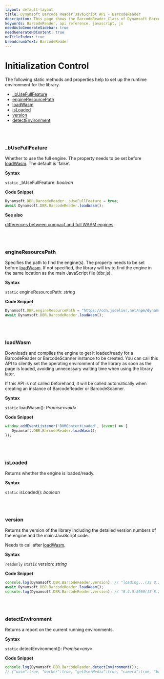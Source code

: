 ```yaml
---
layout: default-layout
title: Dynamsoft Barcode Reader JavaScript API - BarcodeReader
description: This page shows the BarcodeReader Class of Dynamsoft Barcode Reader JavaScript SDK.
keywords: BarcodeReader, api reference, javascript, js
needAutoGenerateSidebar: true
needGenerateH3Content: true
noTitleIndex: true
breadcrumbText: BarcodeReader
---
```


# Initialization Control

The following static methods and properties help to set up the runtime environment for the library.

* [_bUseFullFeature](#_busefullfeature)
* [engineResourcePath](#engineresourcepath)
* [loadWasm](#loadwasm)
* [isLoaded](#isloaded)
* [version](#version)
* [detectEnvironment](#detectenvironment)

<br /><br />

### _bUseFullFeature

Whether to use the full engine. The property needs to be set before [loadWasm](#loadwasm). The default is 'false'.

**Syntax**

`static` _bUseFullFeature: *boolean*

**Code Snippet**

```js
Dynamsoft.DBR.BarcodeReader._bUseFullFeature = true;
await Dynamsoft.DBR.BarcodeReader.loadWasm();
```

**See also** 

[differences between compact and full WASM engines](../../user-guide/?ver=latest#specify-which-engine-to-use).

<br /><br />

### engineResourcePath

Specifies the path to find the engine(s). The property needs to be set before [loadWasm](#loadwasm). If not specified, the library will try to find the engine in the same location as the main JavaScript file (dbr.js).

**Syntax**

`static` engineResourcePath: *string*

**Code Snippet**

```js
Dynamsoft.DBR.engineResourcePath = "https://cdn.jsdelivr.net/npm/dynamsoft-javascript-barcode@8.4.0/dist/";
await Dynamsoft.DBR.BarcodeReader.loadWasm();
```

<br /><br />

### loadWasm

Downloads and compiles the engine to get it loaded/ready for a BarcodeReader or BarcodeScanner instance to be created. You can call this API to silently set the operating environment of the library as soon as the page is loaded, avoiding unnecessary waiting time when using the library later.

If this API is not called beforehand, it will be called automatically when creating an instance of BarcodeReader or BarcodeScanner.

**Syntax**

`static` loadWasm&#40;&#41;: *Promise&lt;void&gt;*

**Code Snippet**

```js
window.addEventListener('DOMContentLoaded', (event) => {
   Dynamsoft.DBR.BarcodeReader.loadWasm();
});
```

<br /><br />

### isLoaded

Returns whether the engine is loaded/ready.

**Syntax**

`static` isLoaded&#40;&#41;: *boolean*

<br /><br />

### version

Returns the version of the library including the detailed version numbers of the engine and the main JavaScript code.

Needs to call after [loadWasm](#loadwasm).

**Syntax**

`readonly` `static` version: *string*

**Code Snippet**

```js
console.log(Dynamsoft.DBR.BarcodeReader.version); // "loading...(JS 8.2.5.20210426)"
await Dynamsoft.DBR.BarcodeReader.loadWasm();
console.log(Dynamsoft.DBR.BarcodeReader.version); // "8.4.0.8960(JS 8.2.5.20210426)"
```

<br /><br />

### detectEnvironment

Returns a report on the current running environments.

**Syntax**

`static` detectEnvironment&#40;&#41;: *Promise&lt;any&gt;*

**Code Snippet**

```js
console.log(Dynamsoft.DBR.BarcodeReader.detectEnvironment());
// {"wasm":true, "worker":true, "getUserMedia":true, "camera":true, "browser":"Chrome", "version":90, "OS":"Windows"}
```